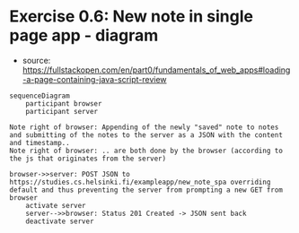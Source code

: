 # Exercise 0.6: New note in single page app - diagram
- source: https://fullstackopen.com/en/part0/fundamentals_of_web_apps#loading-a-page-containing-java-script-review

```mermaid
sequenceDiagram
    participant browser
    participant server

Note right of browser: Appending of the newly "saved" note to notes and submitting of the notes to the server as a JSON with the content and timestamp..
Note right of browser: .. are both done by the browser (according to the js that originates from the server)

browser->>server: POST JSON to https://studies.cs.helsinki.fi/exampleapp/new_note_spa overriding default and thus preventing the server from prompting a new GET from browser
    activate server
    server-->>browser: Status 201 Created -> JSON sent back
    deactivate server


```
